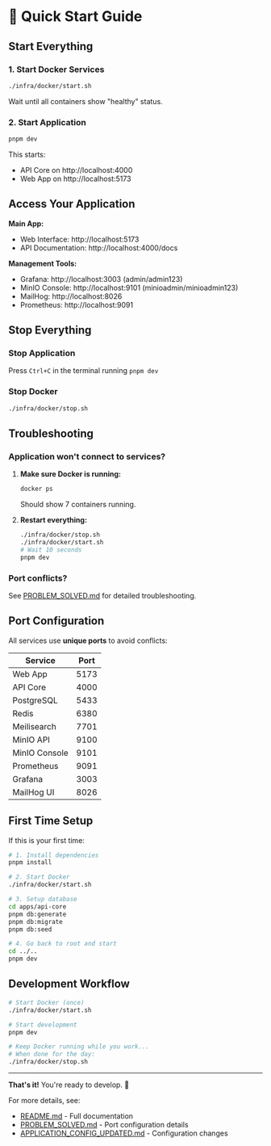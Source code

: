# 🚀 Quick Start Guide

## Start Everything

### 1. Start Docker Services
```bash
./infra/docker/start.sh
```

Wait until all containers show "healthy" status.

### 2. Start Application
```bash
pnpm dev
```

This starts:
- API Core on http://localhost:4000
- Web App on http://localhost:5173

## Access Your Application

**Main App:**
- Web Interface: http://localhost:5173
- API Documentation: http://localhost:4000/docs

**Management Tools:**
- Grafana: http://localhost:3003 (admin/admin123)
- MinIO Console: http://localhost:9101 (minioadmin/minioadmin123)
- MailHog: http://localhost:8026
- Prometheus: http://localhost:9091

## Stop Everything

### Stop Application
Press `Ctrl+C` in the terminal running `pnpm dev`

### Stop Docker
```bash
./infra/docker/stop.sh
```

## Troubleshooting

### Application won't connect to services?

1. **Make sure Docker is running:**
   ```bash
   docker ps
   ```
   Should show 7 containers running.

2. **Restart everything:**
   ```bash
   ./infra/docker/stop.sh
   ./infra/docker/start.sh
   # Wait 10 seconds
   pnpm dev
   ```

### Port conflicts?

See [PROBLEM_SOLVED.md](PROBLEM_SOLVED.md) for detailed troubleshooting.

## Port Configuration

All services use **unique ports** to avoid conflicts:

| Service      | Port  |
|--------------|-------|
| Web App      | 5173  |
| API Core     | 4000  |
| PostgreSQL   | 5433  |
| Redis        | 6380  |
| Meilisearch  | 7701  |
| MinIO API    | 9100  |
| MinIO Console| 9101  |
| Prometheus   | 9091  |
| Grafana      | 3003  |
| MailHog UI   | 8026  |

## First Time Setup

If this is your first time:

```bash
# 1. Install dependencies
pnpm install

# 2. Start Docker
./infra/docker/start.sh

# 3. Setup database
cd apps/api-core
pnpm db:generate
pnpm db:migrate
pnpm db:seed

# 4. Go back to root and start
cd ../..
pnpm dev
```

## Development Workflow

```bash
# Start Docker (once)
./infra/docker/start.sh

# Start development
pnpm dev

# Keep Docker running while you work...
# When done for the day:
./infra/docker/stop.sh
```

---

**That's it!** You're ready to develop. 🎉

For more details, see:
- [README.md](README.md) - Full documentation
- [PROBLEM_SOLVED.md](PROBLEM_SOLVED.md) - Port configuration details
- [APPLICATION_CONFIG_UPDATED.md](APPLICATION_CONFIG_UPDATED.md) - Configuration changes
